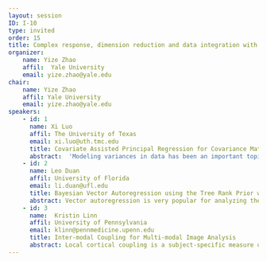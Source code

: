 ```yaml
---
layout: session
ID: I-10
type: invited
order: 15
title: Complex response, dimension reduction and data integration with application on neuroimaging
organizer:
    name: Yize Zhao
    affil:  Yale University 
    email: yize.zhao@yale.edu 
chair:
    name: Yize Zhao
    affil: Yale University
    email: yize.zhao@yale.edu 
speakers:
    - id: 1
      name: Xi Luo
      affil: The University of Texas
      email: xi.luo@uth.tmc.edu
      title: Covariate Assisted Principal Regression for Covariance Matrix Outcomes with an Application to fMRI
      abstract:  'Modeling variances in data has been an important topic in many fields, including in financial and neuroimaging analysis. We consider the problem of regressing covariance matrices on vector covariates, collected from each observational unit. The main aim of this paper is to uncover the variation in the covariance matrices across units that are explained by the covariates. This paper introduces Covariate Assisted Principal (CAP) regression, an optimization-based method for identifying the components predicted by (generalized) linear models of the covariates. We develop computationally efficient algorithms to jointly search the linear projections of the covariance matrices as well as the regression coefficients, and we establish the asymptotic properties. Using extensive simulation studies, our method shows higher accuracy and robustness in coefficient estimation than competing methods. Applied to a resting-state functional magnetic resonance imaging study, our approach identifies the human brain network changes associated with age and sex.'
    - id: 2
      name: Leo Duan
      affil: University of Florida
      email: li.duan@ufl.edu
      title: Bayesian Vector Autoregression using the Tree Rank Prior with an Application to fMRI Data Analysis
      abstract: Vector autoregression is very popular for analyzing the multivariate time series. Besides good predictive performance, it enjoys nice interpretation in the Granger-causality graph --- the past values of some variables are helpful for predicting the others. In the high dimensional setting with p variables, one often relies on the matrix-norm/matrix-rank based regularization to induce sparsity; however, this tends to create too many disconnected graph components that are difficult to interpret. To solve this problem, we propose a new type of low-rankness based on the graph topology --- we define the "tree rank" as the  number of spanning trees needed to cover the graph. Each spanning tree is a minimalist subgraph with (p-1) edges but connects p nodes. As the result, having the regression coefficients on a few spanning trees leads to both high sparsity and high connectivity. To allow efficient computation and uncertainty quantification on the estimates, we develop a novel graph-based continuous shrinkage prior, that exploits a continuous relaxation for the spanning trees. This prior, that we call "Tree Rank Prior", avoids the costly combinatorial search in the graph estimation and enjoys the gradient-based Hamiltonian Monte Carlo algorithm for its posterior estimation. We show that this model enjoys appealing theoretical properties, such as the mild stability conditions, posterior consistency, as well as useful information retrieval even under model misspecification. The model is applied to find the Granger causality graph in the functional magnetic resonance imaging data.
    - id: 3
      name:  Kristin Linn
      affil: University of Pennsylvania
      email: klinn@pennmedicine.upenn.edu
      title: Inter-modal Coupling for Multi-modal Image Analysis
      abstract: Local cortical coupling is a subject-specific measure of the spatially varying relationship between cortical thickness and sulcal depth. Although it is a promising first step towards understanding local covariance patterns between two image-derived measurements, a more general coupling framework that can accommodate multiple volumetric imaging modalities is warranted. We first introduce Inter-Modal Coupling (IMCo), an analogue of local coupling in volumetric space that can be used to produce subject-level, spatially varying feature maps derived from two volumetric imaging modalities. We then leverage IMCo to address partial volume effects when studying localized relationships between gray matter density and cerebral blood flow (CBF) among participants in the Philadelphia Neurodevelopmental Cohort. We also develop a generalized estimating equation approach to study spatial variation in multi-modal image relationships at the population level.
---
```

